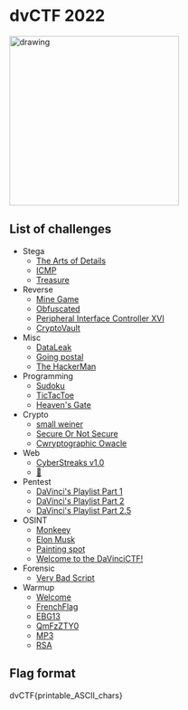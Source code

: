 # dvCTF 2022

<img src="https://user-images.githubusercontent.com/91023285/158800301-27f9b278-b6e5-4fa2-bddc-7fb71cfad2a6.png" alt="drawing" width="300"/>

## List of challenges
- Stega
  - [The Arts of Details](./Steganography/The%20Arts%20of%20Details/) 
  - [ICMP](./Steganography/ICMP/) 
  - [Treasure](./Steganography/Treasure/) 
- Reverse
  - [Mine Game](./Reverse/Mine%20Game/) 
  - [Obfuscated](./Reverse/Obfuscated/) 
  - [Peripheral Interface Controller XVI](./Reverse/Peripheral%20Interface%20Controller%20XVI/) 
  - [CryptoVault](./Reverse/CryptoVault/) 
- Misc
  - [DataLeak](./Misc/DataLeak/)
  - [Going postal](./Misc/Going%20postal/)
  - [The HackerMan](./Misc/The%20HackerMan/)
- Programming
  - [Sudoku](./Programming/Sudoku/) 
  - [TicTacToe](./Programming/TicTacToe/) 
  - [Heaven's Gate](./Programming/quotebook/) 
- Crypto
  - [small weiner](./Crypto/small%20weiner/) 
  - [Secure Or Not Secure](./Crypto/Secure%20Or%20Not%20Secure/) 
  - [Cwryptographic Owacle](./Crypto/Cwryptographic%20Owacle/) 
- Web
  - [CyberStreaks v1.0](./Web/pidieff/) 
  - [🎵](./Web/read/) 
- Pentest
  - [DaVinci's Playlist Part 1](./Pentest/janus/) 
  - [DaVinci's Playlist Part 2](./Pentest/all_aboard/)
  - [DaVinci's Playlist Part 2.5](./Pentest/all_aboard/) 
- OSINT
  - [Monkeey](./OSINT/Monkeey/) 
  - [Elon Musk](./OSINT/Elon%20Musk/)
  - [Painting spot](./OSINT/Painting%20spot/) 
  - [Welcome to the DaVinciCTF!](./OSINT/Welcome%20to%20the%20DaVinciCTF!/) 
- Forensic
  - [Very Bad Script](./Forensic/Very%20Ba%20Script/) 
- Warmup
  - [Welcome](./Warmup/Welcome/) 
  - [FrenchFlag](./Warmup/FrenchFlag/)
  - [EBG13](./Warmup/EBG13/) 
  - [QmFzZTY0](./Warmup/QmFzZTY0/)
  - [MP3](./Warmup/MP3/) 
  - [RSA](./Warmup/RSA/) 

## Flag format
dvCTF{printable_ASCII_chars}
